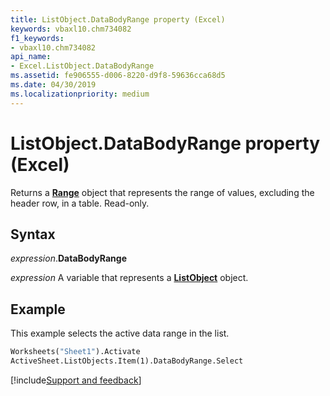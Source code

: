 ```yaml
---
title: ListObject.DataBodyRange property (Excel)
keywords: vbaxl10.chm734082
f1_keywords:
- vbaxl10.chm734082
api_name:
- Excel.ListObject.DataBodyRange
ms.assetid: fe906555-d006-8220-d9f8-59636cca68d5
ms.date: 04/30/2019
ms.localizationpriority: medium
---
```



# ListObject.DataBodyRange property (Excel)

Returns a **[Range](Excel.Range(object).md)** object that represents the range of values, excluding the header row, in a table. Read-only.


## Syntax

_expression_.**DataBodyRange**

_expression_ A variable that represents a **[ListObject](Excel.ListObject.md)** object.


## Example

This example selects the active data range in the list.

```vb
Worksheets("Sheet1").Activate 
ActiveSheet.ListObjects.Item(1).DataBodyRange.Select
```



[!include[Support and feedback](~/includes/feedback-boilerplate.md)]
